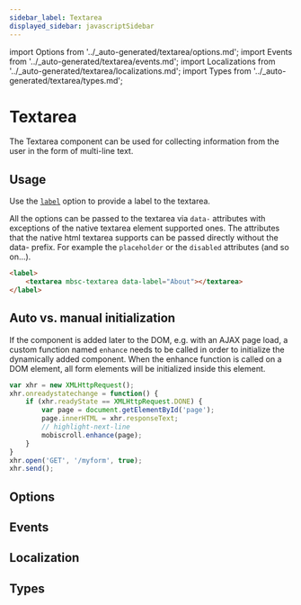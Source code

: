 ```yaml
---
sidebar_label: Textarea
displayed_sidebar: javascriptSidebar
---
```


import Options from '../\_auto-generated/textarea/options.md';
import Events from '../\_auto-generated/textarea/events.md';
import Localizations from '../\_auto-generated/textarea/localizations.md';
import Types from '../\_auto-generated/textarea/types.md';

# Textarea

The Textarea component can be used for collecting information from the user in the form of multi-line text.

## Usage

Use the [`label`](#opt-label) option to provide a label to the textarea.

All the options can be passed to the textarea via `data-` attributes with exceptions of the native textarea element supported ones. The attributes that the native html textarea supports can be passed directly without the data- prefix. For example the `placeholder` or the `disabled` attributes (and so on...).

```html
<label>
    <textarea mbsc-textarea data-label="About"></textarea>
</label>
```

## Auto vs. manual initialization

If the component is added later to the DOM, e.g. with an AJAX page load, a custom function named `enhance` needs to be called in order to initialize the dynamically added component. When the enhance function is called on a DOM element, all form elements will be initialized inside this element.

```js
var xhr = new XMLHttpRequest();
xhr.onreadystatechange = function() {
    if (xhr.readyState == XMLHttpRequest.DONE) {
        var page = document.getElementById('page');
        page.innerHTML = xhr.responseText;
        // highlight-next-line
        mobiscroll.enhance(page);
    }
}
xhr.open('GET', '/myform', true);
xhr.send();
```

<div className="option-list">

## Options

<Options />

## Events

<Events />

## Localization

<Localizations />

## Types

<Types />

</div>
